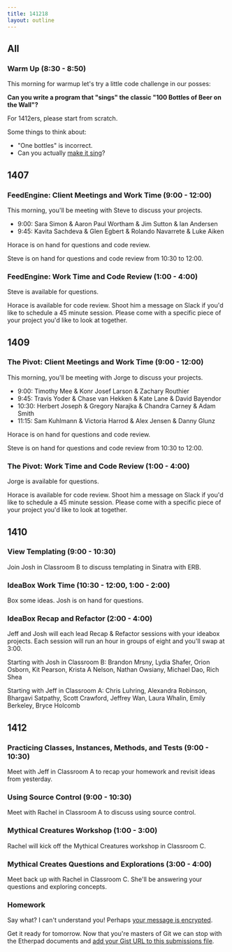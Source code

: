 ```yaml
---
title: 141218
layout: outline
---
```


## All

### Warm Up (8:30 - 8:50)

This morning for warmup let's try a little code challenge in our posses:

**Can you write a program that "sings" the classic "100 Bottles of Beer on the Wall"?**

For 1412ers, please start from scratch.

Some things to think about:

* "One bottles" is incorrect.
* Can you actually [make it sing](https://developer.apple.com/library/mac/documentation/Darwin/Reference/ManPages/man1/say.1.html)?

## 1407

### FeedEngine: Client Meetings and Work Time (9:00 - 12:00)

This morning, you'll be meeting with Steve to discuss your projects.

* 9:00: Sara Simon & Aaron Paul Wortham & Jim Sutton & Ian Andersen
* 9:45: Kavita Sachdeva & Glen Egbert & Rolando Navarrete & Luke Aiken

Horace is on hand for questions and code review.

Steve is on hand for questions and code review from 10:30 to 12:00.

### FeedEngine: Work Time and Code Review (1:00 - 4:00)

Steve is available for questions.

Horace is available for code review. Shoot him a message on Slack if you'd like to schedule a 45 minute session. Please come with a specific piece of your project you'd like to look at together.

## 1409

### The Pivot: Client Meetings and Work Time (9:00 - 12:00)

This morning, you'll be meeting with Jorge to discuss your projects.

* 9:00: Timothy Mee & Konr Josef Larson & Zachary Routhier
* 9:45: Travis Yoder & Chase van Hekken & Kate Lane & David Bayendor
* 10:30: Herbert Joseph & Gregory Narajka & Chandra Carney & Adam Smith
* 11:15: Sam Kuhlmann & Victoria Harrod & Alex Jensen & Danny Glunz

Horace is on hand for questions and code review.

Steve is on hand for questions and code review from 10:30 to 12:00.

### The Pivot: Work Time and Code Review (1:00 - 4:00)

Jorge is available for questions.

Horace is available for code review. Shoot him a message on Slack if you'd like to schedule a 45 minute session. Please come with a specific piece of your project you'd like to look at together.

## 1410

### View Templating (9:00 - 10:30)

Join Josh in Classroom B to discuss templating in Sinatra with ERB.

### IdeaBox Work Time (10:30 - 12:00, 1:00 - 2:00)

Box some ideas. Josh is on hand for questions.

### IdeaBox Recap and Refactor (2:00 - 4:00)

Jeff and Josh will each lead Recap & Refactor sessions with your ideabox projects.
Each session will run an hour in groups of eight and you'll swap at 3:00.

Starting with Josh in Classroom B: Brandon Mrsny, Lydia Shafer, Orion Osborn, Kit Pearson, Krista A Nelson, Nathan Owsiany, Michael Dao, Rich Shea

Starting with Jeff in Classroom A: Chris Luhring, Alexandra Robinson, Bhargavi Satpathy, Scott Crawford, Jeffrey Wan, Laura Whalin, Emily Berkeley, Bryce Holcomb

## 1412

### Practicing Classes, Instances, Methods, and Tests (9:00 - 10:30)

Meet with Jeff in Classroom A to recap your homework and revisit ideas from yesterday.

### Using Source Control (9:00 - 10:30)

Meet with Rachel in Classroom A to discuss using source control.

### Mythical Creatures Workshop (1:00 - 3:00)

Rachel will kick off the Mythical Creatures workshop in Classroom C.

### Mythical Creates Questions and Explorations (3:00 - 4:00)

Meet back up with Rachel in Classroom C. She'll be answering your questions and exploring concepts.

### Homework

Say what? I can't understand you! Perhaps [your message is encrypted](https://github.com/turingschool/challenges/blob/master/cryptographer.markdown).

Get it ready for tomorrow. Now that you're masters of Git we can stop with the Etherpad
documents and [add your Gist URL to this submissions file](https://github.com/turingschool/ruby-submissions/blob/master/1412/challenges/cryptographer.markdown).
